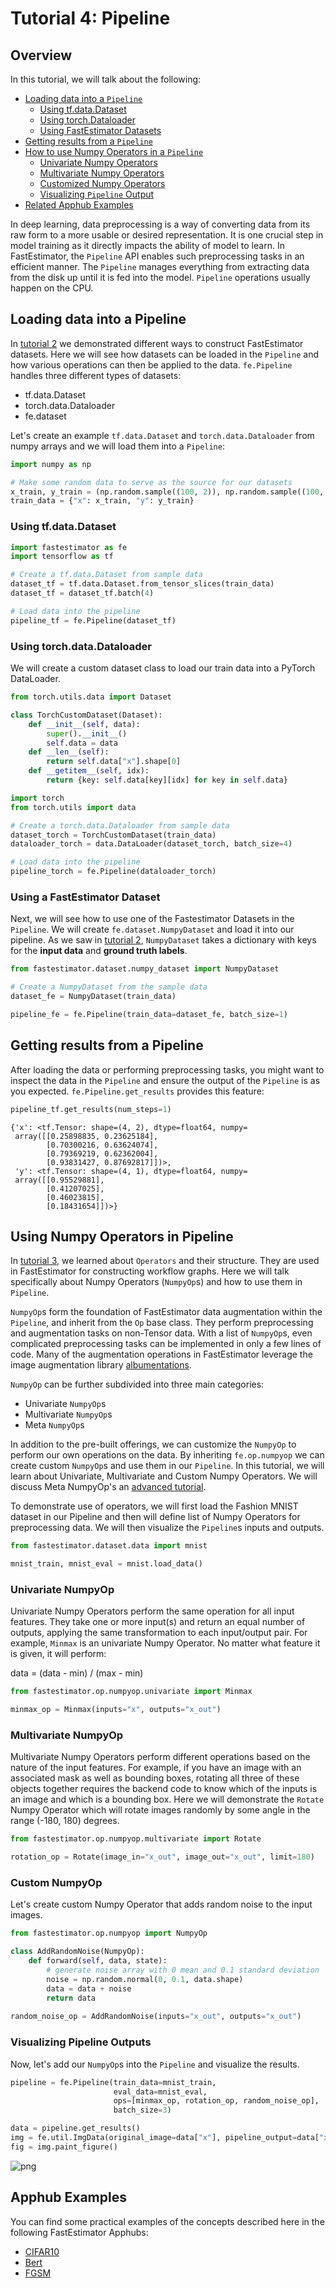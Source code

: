 # Tutorial 4: Pipeline

## Overview

In this tutorial, we will talk about the following:

* [Loading data into a `Pipeline`](./tutorials/beginner/t04_pipeline#t04Loading)
    * [Using tf.data.Dataset](./tutorials/beginner/t04_pipeline#t04tf)
    * [Using torch.Dataloader](./tutorials/beginner/t04_pipeline#t04torch)
    * [Using FastEstimator Datasets](./tutorials/beginner/t04_pipeline#t04fe)
* [Getting results from a `Pipeline`](./tutorials/beginner/t04_pipeline#t04results)
* [How to use Numpy Operators in a `Pipeline`](./tutorials/beginner/t04_pipeline#t04numpy)
    * [Univariate Numpy Operators](./tutorials/beginner/t04_pipeline#t04univariate)
    * [Multivariate Numpy Operators](./tutorials/beginner/t04_pipeline#t04multivariate)
    * [Customized Numpy Operators](./tutorials/beginner/t04_pipeline#t04custom)
    * [Visualizing `Pipeline` Output](./tutorials/beginner/t04_pipeline#t04vis)
* [Related Apphub Examples](./tutorials/beginner/t04_pipeline#t04apphub)

In deep learning, data preprocessing is a way of converting data from its raw form to a more usable or desired representation. It is one crucial step in model training as it directly impacts the ability of model to learn. In FastEstimator, the `Pipeline` API enables such preprocessing tasks in an efficient manner. The `Pipeline` manages everything from  extracting data from the disk up until it is fed into the model. `Pipeline` operations usually happen on the CPU.

<a id='t04Loading'></a>

## Loading data into a Pipeline

In [tutorial 2](https://github.com/fastestimator/fastestimator/tree/r1.0/tutorials/beginner/t02_dataset) we demonstrated different ways to construct FastEstimator datasets. Here we will see how datasets can be loaded in the `Pipeline` and how various operations can then be applied to the data. `fe.Pipeline` handles three different types of datasets:

* tf.data.Dataset
* torch.data.Dataloader
* fe.dataset

Let's create an example `tf.data.Dataset` and `torch.data.Dataloader` from numpy arrays and we will load them into a `Pipeline`:


```python
import numpy as np

# Make some random data to serve as the source for our datasets
x_train, y_train = (np.random.sample((100, 2)), np.random.sample((100, 1)))
train_data = {"x": x_train, "y": y_train}
```

<a id='t04tf'></a>

### Using tf.data.Dataset


```python
import fastestimator as fe
import tensorflow as tf

# Create a tf.data.Dataset from sample data
dataset_tf = tf.data.Dataset.from_tensor_slices(train_data)
dataset_tf = dataset_tf.batch(4)

# Load data into the pipeline
pipeline_tf = fe.Pipeline(dataset_tf)
```

<a id='t04torch'></a>

### Using torch.data.Dataloader

We will create a custom dataset class to load our train data into a PyTorch DataLoader.


```python
from torch.utils.data import Dataset

class TorchCustomDataset(Dataset):
    def __init__(self, data):
        super().__init__()
        self.data = data
    def __len__(self):
        return self.data["x"].shape[0]
    def __getitem__(self, idx):
        return {key: self.data[key][idx] for key in self.data}
```


```python
import torch
from torch.utils import data

# Create a torch.data.Dataloader from sample data
dataset_torch = TorchCustomDataset(train_data)
dataloader_torch = data.DataLoader(dataset_torch, batch_size=4)

# Load data into the pipeline
pipeline_torch = fe.Pipeline(dataloader_torch)
```

<a id='t04fe'></a>

### Using a FastEstimator Dataset

Next, we will see how to use one of the Fastestimator Datasets in the `Pipeline`. We will create `fe.dataset.NumpyDataset` and load it into our pipeline. As we saw in [tutorial 2](https://github.com/fastestimator/fastestimator/tree/r1.0/tutorials/beginner/t02_dataset), `NumpyDataset` takes a dictionary with keys for the <b>input data</b> and <b>ground truth labels</b>.


```python
from fastestimator.dataset.numpy_dataset import NumpyDataset

# Create a NumpyDataset from the sample data
dataset_fe = NumpyDataset(train_data)

pipeline_fe = fe.Pipeline(train_data=dataset_fe, batch_size=1)
```

<a id='t04results'></a>

## Getting results from a Pipeline

After loading the data or performing preprocessing tasks, you might want to inspect the data in the `Pipeline` and ensure the output of the `Pipeline` is as you expected. `fe.Pipeline.get_results` provides this feature:


```python
pipeline_tf.get_results(num_steps=1)
```




    {'x': <tf.Tensor: shape=(4, 2), dtype=float64, numpy=
     array([[0.25898835, 0.23625184],
            [0.70300216, 0.63624074],
            [0.79369219, 0.62362004],
            [0.93831427, 0.87692817]])>,
     'y': <tf.Tensor: shape=(4, 1), dtype=float64, numpy=
     array([[0.95529881],
            [0.41207025],
            [0.46023815],
            [0.18431654]])>}



<a id='t04numpy'></a>

## Using Numpy Operators in Pipeline

In [tutorial 3](https://github.com/fastestimator/fastestimator/tree/r1.0/tutorials/beginner/t03_operator), we learned about `Operators` and their structure. They are used in FastEstimator for constructing workflow graphs. Here we will talk specifically about Numpy Operators (`NumpyOp`s) and how to use them in `Pipeline`.

`NumpyOp`s form the foundation of FastEstimator data augmentation within the `Pipeline`, and inherit from the `Op` base class. They perform preprocessing and augmentation tasks on non-Tensor data. With a list of `NumpyOp`s, even complicated preprocessing tasks can be implemented in only a few lines of code. Many of the augmentation operations in FastEstimator leverage the image augmentation library [albumentations](https://github.com/albumentations-team/albumentations).

`NumpyOp` can be further subdivided into three main categories:
   * Univariate `NumpyOp`s
   * Multivariate `NumpyOp`s
   * Meta `NumpyOp`s
   
In addition to the pre-built offerings, we can customize the `NumpyOp` to perform our own operations on the data. By inheriting `fe.op.numpyop` we can create custom `NumpyOp`s and use them in our `Pipeline`. In this tutorial, we will learn about Univariate, Multivariate and Custom Numpy Operators. We will discuss Meta NumpyOp's an [advanced tutorial](../advanced/t03_operator.ipynb).

To demonstrate use of operators, we will first load the Fashion MNIST dataset in our Pipeline and then will define list of Numpy Operators for preprocessing data. We will then visualize the `Pipeline`s inputs and outputs.


```python
from fastestimator.dataset.data import mnist

mnist_train, mnist_eval = mnist.load_data()
```

<a id='t04univariate'></a>

### Univariate NumpyOp

Univariate Numpy Operators perform the same operation for all input features. They take one or more input(s) and return an equal number of outputs, applying the same transformation to each input/output pair. For example, `Minmax` is an univariate Numpy Operator. No matter what feature it is given, it will perform:

data = (data - min) / (max - min)


```python
from fastestimator.op.numpyop.univariate import Minmax

minmax_op = Minmax(inputs="x", outputs="x_out")
```

<a id='t04multivariate'></a>

### Multivariate NumpyOp

Multivariate Numpy Operators perform different operations based on the nature of the input features. For example, if you have an image with an associated mask as well as bounding boxes, rotating all three of these objects together requires the backend code to know which of the inputs is an image and which is a bounding box. Here we will demonstrate the `Rotate` Numpy Operator which will rotate images randomly by some angle in the range (-180, 180) degrees.


```python
from fastestimator.op.numpyop.multivariate import Rotate

rotation_op = Rotate(image_in="x_out", image_out="x_out", limit=180)
```

<a id='t04custom'></a>

### Custom NumpyOp

Let's create custom Numpy Operator that adds random noise to the input images.


```python
from fastestimator.op.numpyop import NumpyOp

class AddRandomNoise(NumpyOp):
    def forward(self, data, state):
        # generate noise array with 0 mean and 0.1 standard deviation
        noise = np.random.normal(0, 0.1, data.shape)
        data = data + noise
        return data
    
random_noise_op = AddRandomNoise(inputs="x_out", outputs="x_out")
```

<a id='t04vis'></a>

### Visualizing Pipeline Outputs

Now, let's add our `NumpyOp`s into the `Pipeline` and visualize the results. 


```python
pipeline = fe.Pipeline(train_data=mnist_train,
                       eval_data=mnist_eval,
                       ops=[minmax_op, rotation_op, random_noise_op],
                       batch_size=3)

data = pipeline.get_results()
img = fe.util.ImgData(original_image=data["x"], pipeline_output=data["x_out"])
fig = img.paint_figure()
```


![png](assets/branches/r1.0/tutorial/beginner/t04_pipeline_files/t04_pipeline_41_0.png)


<a id='t04apphub'></a>

## Apphub Examples
You can find some practical examples of the concepts described here in the following FastEstimator Apphubs:

* [CIFAR10](https://github.com/fastestimator/fastestimator/tree/r1.0/examples/image_classification/cifar10_fast)
* [Bert](https://github.com/fastestimator/fastestimator/tree/r1.0/examples/NLP/bert)
* [FGSM](https://github.com/fastestimator/fastestimator/tree/r1.0/examples/adversarial_training/fgsm)
